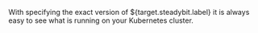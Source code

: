 With specifying the exact version of ${target.steadybit.label} it is always easy to see what is running on your Kubernetes cluster.
